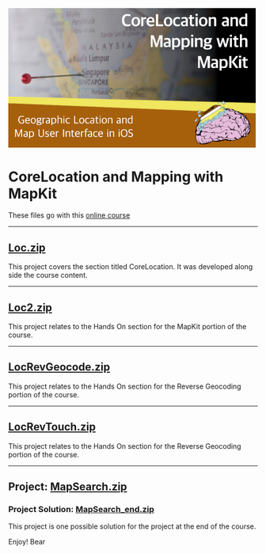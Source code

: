 <img src="https://github.com/bearc0025/onlineCourses/blob/main/LocationMaps/icon.png?raw=true" alt="iOS Location and Maps" style="width:500px;"/>

# CoreLocation and Mapping with MapKit

These files go with this [online course](https://amzn.to/3AlLBFM)

<hr/>

## [Loc.zip](https://github.com/bearc0025/onlineCourses/raw/main/LocationMaps/Loc.zip)

This project covers the section titled CoreLocation. It was developed along side the course content.

<hr/>

## [Loc2.zip](https://github.com/bearc0025/onlineCourses/raw/main/LocationMaps/Loc2.zip)

This project relates to the Hands On section for the MapKit portion of the course.

<hr/>

## [LocRevGeocode.zip](https://github.com/bearc0025/onlineCourses/raw/main/LocationMaps/LocRevGeocode.zip)

This project relates to the Hands On section for the Reverse Geocoding portion of the course.

<hr/>

## [LocRevTouch.zip](https://github.com/bearc0025/onlineCourses/raw/main/LocationMaps/LocRevTouch.zip)

This project relates to the Hands On section for the Reverse Geocoding portion of the course.

<!-- img src="" 
     alt="Location and Maps" style="width:200px;"/-->

<hr/>

## Project: [MapSearch.zip](https://github.com/bearc0025/onlineCourses/raw/main/LocationMaps/MapSearch.zip)

### Project Solution: [MapSearch_end.zip](https://github.com/bearc0025/onlineCourses/raw/main/LocationMaps/MapSearch_end.zip)

This project is one possible solution for the project at the end of the course. 

Enjoy!
Bear

